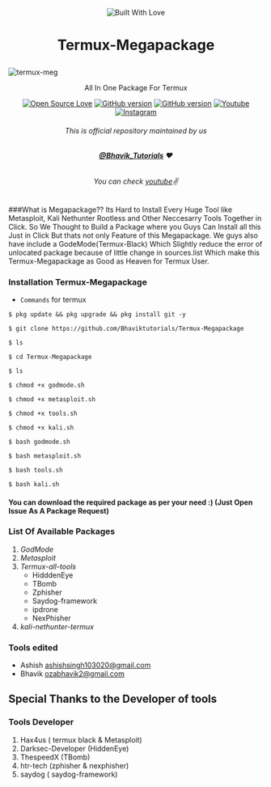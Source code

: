 <p align="center">
<a><img title="Built With Love" src="https://forthebadge.com/images/badges/built-with-love.svg" ></a>

# <p align="center">Termux-Megapackage
![termux-meg](https://user-images.githubusercontent.com/68908732/88683463-75400300-d111-11ea-967c-9b80e94f36ab.jpg)
<p align="center">
      All In One Package For Termux
<p align="center">
  <a href="https://github.com/Bhaviktutorials"><img title="Open Source Love" src="https://badges.frapsoft.com/os/v2/open-source.png?v=103" ></a>
  <a href="https://github.com/Bhaviktutorials/Termux-Megapackage"><img title="GitHub version" src="https://d25lcipzij17d.cloudfront.net/badge.svg?id=gh&type=6&v=1.0.0&x2=0" ></a>
<a href="https://github.com/Bhaviktutorials"><img title="GitHub version" src="https://img.shields.io/github/license/Bhaviktutorials/Termux-Megapackage" ></a>
  <a href="https://youtube.com/bhaviktutorials"><img alt="Youtube" src="https://img.shields.io/badge/Youtube-Bhavik Tutorials-green"/></a>
  <a href="https://instagram.com/saydog.official"><img alt="Instagram" src="https://img.shields.io/badge/Instagram-Bhavik_Tutorials-Blue"/></a>
</p>

###### <p align="center">This is official repository maintained by us
###### <p align="center"> [**@Bhavik_Tutorials**](https://www.instagram.com/bhavik_tutorials/) ❤️
###### <p align="center">You can check [youtube](https://youtube.com/bhaviktutorials)✌
###What is Megapackage??
Its Hard to Install Every Huge Tool like Metasploit, Kali Nethunter Rootless and Other Neccesarry Tools Together in Click. So We Thought to Build a Package where you Guys Can Install all this Just in Click But thats not only Feature of this Megapackage. We guys also have include a GodeMode(Termux-Black) Which Slightly reduce the error of unlocated package because of little change in sources.list Which make this Termux-Megapackage as Good as Heaven for Termux User.
 ### Installation Termux-Megapackage
 * `Commands` for termux

```
$ pkg update && pkg upgrade && pkg install git -y

$ git clone https://github.com/Bhaviktutorials/Termux-Megapackage

$ ls

$ cd Termux-Megapackage

$ ls

$ chmod +x godmode.sh

$ chmod +x metasploit.sh

$ chmod +x tools.sh

$ chmod +x kali.sh

$ bash godmode.sh

$ bash metasploit.sh

$ bash tools.sh

$ bash kali.sh

```
 #### You can download the required package as per your need :) (Just Open Issue As A Package Request)
 ### List Of Available Packages
 1. *_GodMode_*
 2. *_Metasploit_*
 3. *_Termux-all-tools_*
    * HidddenEye
    * TBomb
    * Zphisher
    * Saydog-framework
    * ipdrone
    * NexPhisher
 4. *_kali-nethunter-termux_*
 ### Tools edited
 * Ashish ashishsingh103020@gmail.com
 * Bhavik ozabhavik2@gmail.com
 ## Special Thanks to the Developer of tools
 ### Tools Developer
 1) Hax4us ( termux black & Metasploit)
 2) Darksec-Developer (HiddenEye)
 3) ThespeedX (TBomb)
 4) htr-tech (zphisher & nexphisher)
 5) saydog ( saydog-framework)

